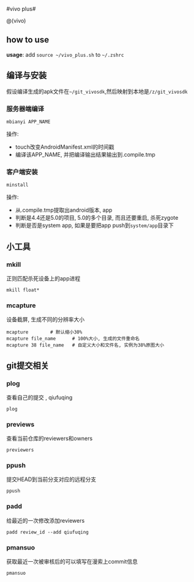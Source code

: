 
#vivo plus#

@(vivo)

## how to use ##
**usage**: add `source ~/vivo_plus.sh` to `~/.zshrc`

## 编译与安装 ##
假设编译生成的apk文件在`~/git_vivosdk`,然后映射到本地是`/z/git_vivosdk`
### 服务器端编译 ###
```
mbianyi	APP_NAME
```
操作:
- touch改变AndroidManifest.xml的时间戳
- 编译该APP_NAME, 并把编译输出结果输出到.compile.tmp

### 客户端安装 ###
```
minstall
```
操作:
- 从.compile.tmp提取出android版本, app
- 判断是4.4还是5.0的项目, 5.0的多个目录, 而且还要重启, 杀死zygote
- 判断是否是system app, 如果是要把app push到`system/app`目录下


## 小工具 ##
### mkill ###
正则匹配杀死设备上的app进程
```
mkill float*
```

### mcapture ###
设备截屏, 生成不同的分辨率大小
```
mcapture        # 默认缩小30%
mcapture file_name      # 100%大小, 生成的文件重命名
mcapture 38 file_name   # 自定义大小和文件名, 实例为38%原图大小
```





## git提交相关 ##
### plog ###
查看自己的提交 , qiufuqing
```
plog
```
###  previews ##
查看当前仓库的reviewers和owners
```
previewers
```
###  ppush ###
提交HEAD到当前分支对应的远程分支
```
ppush
```

### padd ###
给最近的一次修改添加reviewers
```
padd review_id --add qiufuqing
```
### pmansuo ###
获取最近一次被审核后的可以填写在漫索上commit信息
```
pmansuo
```


